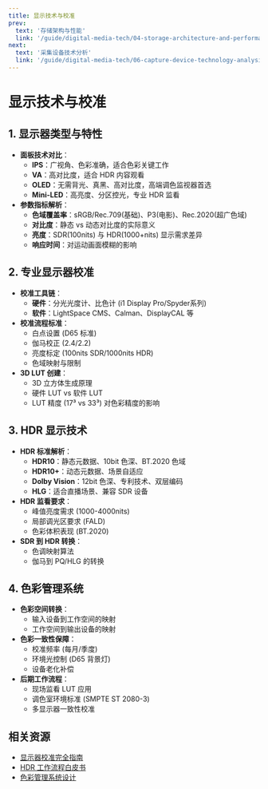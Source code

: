 ```yaml
---
title: 显示技术与校准
prev:
  text: '存储架构与性能'
  link: '/guide/digital-media-tech/04-storage-architecture-and-performance'
next:
  text: '采集设备技术分析'
  link: '/guide/digital-media-tech/06-capture-device-technology-analysis'
---
```


# 显示技术与校准

## 1. 显示器类型与特性
- **面板技术对比**：
  - **IPS**：广视角、色彩准确，适合色彩关键工作
  - **VA**：高对比度，适合 HDR 内容观看
  - **OLED**：无需背光、真黑、高对比度，高端调色监视器首选
  - **Mini-LED**：高亮度、分区控光，专业 HDR 监看
- **参数指标解析**：
  - **色域覆盖率**：sRGB/Rec.709(基础)、P3(电影)、Rec.2020(超广色域)
  - **对比度**：静态 vs 动态对比度的实际意义
  - **亮度**：SDR(100nits) 与 HDR(1000+nits) 显示需求差异
  - **响应时间**：对运动画面模糊的影响

## 2. 专业显示器校准
- **校准工具链**：
  - **硬件**：分光光度计、比色计 (i1 Display Pro/Spyder系列)
  - **软件**：LightSpace CMS、Calman、DisplayCAL 等
- **校准流程标准**：
  - 白点设置 (D65 标准)
  - 伽马校正 (2.4/2.2)
  - 亮度标定 (100nits SDR/1000nits HDR)
  - 色域映射与限制
- **3D LUT 创建**：
  - 3D 立方体生成原理
  - 硬件 LUT vs 软件 LUT
  - LUT 精度 (17³ vs 33³) 对色彩精度的影响

## 3. HDR 显示技术
- **HDR 标准解析**：
  - **HDR10**：静态元数据、10bit 色深、BT.2020 色域
  - **HDR10+**：动态元数据、场景自适应
  - **Dolby Vision**：12bit 色深、专利技术、双层编码
  - **HLG**：适合直播场景、兼容 SDR 设备
- **HDR 监看要求**：
  - 峰值亮度需求 (1000-4000nits)
  - 局部调光区要求 (FALD)
  - 色彩体积表现 (BT.2020)
- **SDR 到 HDR 转换**：
  - 色调映射算法
  - 伽马到 PQ/HLG 的转换

## 4. 色彩管理系统
- **色彩空间转换**：
  - 输入设备到工作空间的映射
  - 工作空间到输出设备的映射
- **色彩一致性保障**：
  - 校准频率 (每月/季度)
  - 环境光控制 (D65 背景灯)
  - 设备老化补偿
- **后期工作流程**：
  - 现场监看 LUT 应用
  - 调色室环境标准 (SMPTE ST 2080-3)
  - 多显示器一致性校准

## 相关资源
- [显示器校准完全指南](https://www.example.com)
- [HDR 工作流程白皮书](https://www.example.com)
- [色彩管理系统设计](https://www.example.com)

